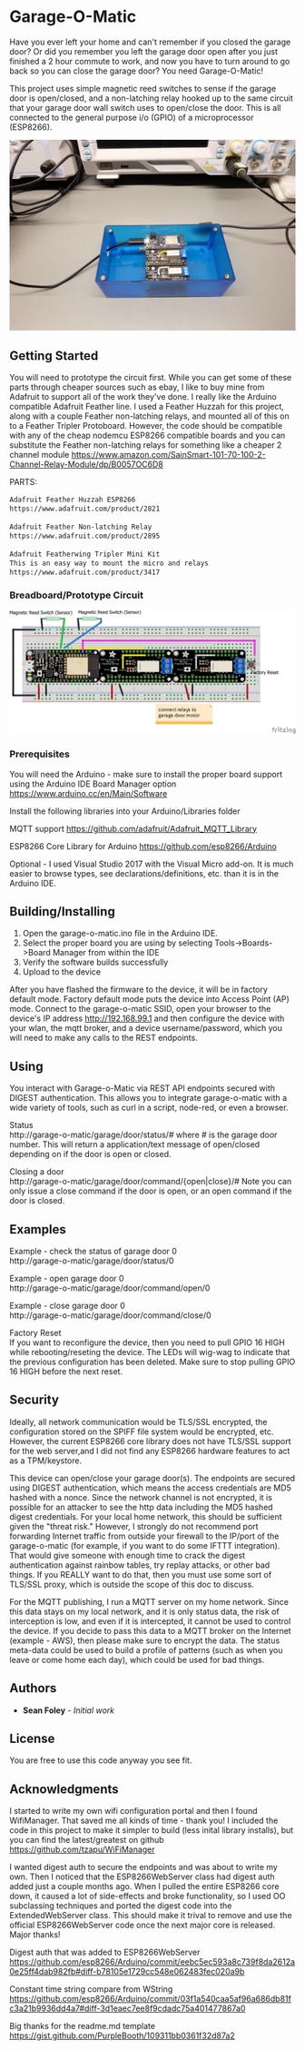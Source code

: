 # Garage-O-Matic

Have you ever left your home and can't remember if you closed the garage door?  Or did you remember you left the garage 
door open after you just finished a 2 hour commute to work, and now you have to turn around to go back
so you can close the garage door?  You need Garage-O-Matic!

This project uses simple magnetic reed switches to sense if the garage door is open/closed, and a non-latching relay
hooked up to the same circuit that your garage door wall switch uses to open/close the door.  This is all connected
to the general purpose i/o (GPIO) of a microprocessor (ESP8266).


![garage-o-matic case](./img/garage-o-matic-case.jpg)

## Getting Started

You will need to prototype the circuit first.  While you can get some of these parts through cheaper sources such as ebay,
I like to buy mine from Adafruit to support all of the work they've done.  I really like the Arduino compatible
Adafruit Feather line.  I used a Feather Huzzah for this project, along with a couple Feather non-latching relays,
and mounted all of this on to a Feather Tripler Protoboard.  However, the code should be compatible with any of the
cheap nodemcu ESP8266 compatible boards and you can substitute the Feather non-latching relays for something like
a cheaper 2 channel module https://www.amazon.com/SainSmart-101-70-100-2-Channel-Relay-Module/dp/B0057OC6D8

PARTS:

    Adafruit Feather Huzzah ESP8266
    https://www.adafruit.com/product/2821

    Adafruit Feather Non-latching Relay
    https://www.adafruit.com/product/2895

    Adafruit Featherwing Tripler Mini Kit
	This is an easy way to mount the micro and relays
    https://www.adafruit.com/product/3417


### Breadboard/Prototype Circuit

![breadboard circuit diagram](./img/garage-o-matic-breadboard.jpg)

### Prerequisites

You will need the Arduino - make sure to install the proper board
support using the Arduino IDE Board Manager option
https://www.arduino.cc/en/Main/Software

Install the following libraries into your Arduino/Libraries folder

MQTT support
https://github.com/adafruit/Adafruit_MQTT_Library

ESP8266 Core Library for Arduino
https://github.com/esp8266/Arduino

Optional - I used Visual Studio 2017 with the Visual Micro add-on.  It is much easier
to browse types, see declarations/definitions, etc. than it is in the Arduino IDE.

## Building/Installing

1.  Open the garage-o-matic.ino file in the Arduino IDE.
1.  Select the proper board you are using by selecting Tools->Boards->Board Manager from within the IDE
1.  Verify the software builds successfully
1.  Upload to the device

After you have flashed the firmware to the device, it will be in factory default mode. 
Factory default mode puts the device into Access Point (AP) mode.  Connect to the 
garage-o-matic SSID, open your browser to the device's IP address http://192.168.99.1
and then configure the device with your wlan, the mqtt broker, and a device
username/password, which you will need to make any calls to the REST endpoints.

## Using

You interact with Garage-o-Matic via REST API endpoints secured with DIGEST authentication. This 
allows you to integrate garage-o-matic with a wide variety of tools, such as curl in a script,
node-red, or even a browser.

Status  
http://garage-o-matic/garage/door/status/# where # is the garage door number. This will return
a application/text message of open/closed depending on if the door is open or closed.

Closing a door  
http://garage-o-matic/garage/door/command/{open|close}/# Note you can only issue a close command
if the door is open, or an open command if the door is closed.

## Examples

Example - check the status of garage door 0  
http://garage-o-matic/garage/door/status/0

Example - open garage door 0  
http://garage-o-matic/garage/door/command/open/0

Example - close garage door 0  
http://garage-o-matic/garage/door/command/close/0

Factory Reset  
If you want to reconfigure the device, then you need to pull GPIO 16 HIGH while rebooting/reseting 
the device. The LEDs will wig-wag to indicate that the previous configuration has been deleted. 
Make sure to stop pulling GPIO 16 HIGH before the next reset.


## Security

Ideally, all network communication would be TLS/SSL encrypted, the configuration stored on 
the SPIFF file system would be encrypted, etc. However, the current ESP8266 core library 
does not have TLS/SSL support for the web server,and I did not find any ESP8266 hardware 
features to act as a TPM/keystore.  

This device can open/close your garage door(s).  The endpoints are secured using DIGEST 
authentication, which means the access credentials are MD5 hashed with a nonce.  Since the
network channel is not encrypted, it is possible for an attacker to see the http data including
the MD5 hashed digest credentials.  For your local home network, this should be sufficient given
the "threat risk."  However, I strongly do not recommend port forwarding Internet traffic from outside
your firewall to the IP/port of the garage-o-matic (for example, if you want to do some IFTTT 
integration).  That would give someone with enough time to crack the digest authentication against
rainbow tables, try replay attacks, or other bad things. If you REALLY want to do that, then you
must use some sort of TLS/SSL proxy, which is outside the scope of this doc to discuss.

For the MQTT publishing, I run a MQTT server on my home network. Since this data stays on my
local network, and it is only status data, the risk of interception is low, and even if it is
intercepted, it cannot be used to control the device.  If you decide to pass this data
to a MQTT broker on the Internet (example - AWS), then please make sure to encrypt the data.
The status meta-data could be used to build a profile of patterns (such as when you leave or come
home each day), which could be used for bad things.

## Authors

* **Sean Foley** - *Initial work*

## License

You are free to use this code anyway you see fit.

## Acknowledgments

I started to write my own wifi configuration portal and then I found WifiManager.
That saved me all kinds of time - thank you! I included the code in this project
to make it simpler to build (less inital library installs), but you can find the
latest/greatest on github
https://github.com/tzapu/WiFiManager

I wanted digest auth to secure the endpoints and was about to write my own.  Then I noticed that 
the ESP8266WebServer class had digest auth added just a couple months ago.  When I pulled 
the entire ESP8266 core down, it caused a lot of side-effects and broke functionality, so I 
used OO subclassing techniques and ported the digest code into the ExtendedWebServer class. 
This should make it trival to remove and use the official ESP8266WebServer code once the next 
major core is released.  Major thanks!

Digest auth that was added to ESP8266WebServer
https://github.com/esp8266/Arduino/commit/eebc5ec593a8c739f8da2612a0e25ff4dab982fb#diff-b78105e1729cc548e062483fec020a9b

Constant time string compare from WString
https://github.com/esp8266/Arduino/commit/03f1a540caa5af96a686db81fc3a21b9936dd4a7#diff-3d1eaec7ee8f9cdadc75a401477867a0

Big thanks for the readme.md template
https://gist.github.com/PurpleBooth/109311bb0361f32d87a2